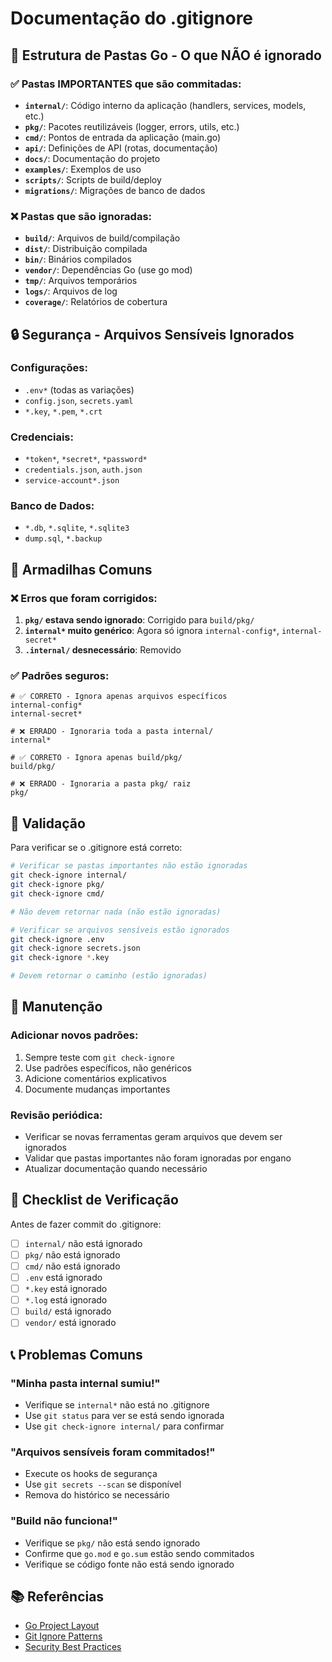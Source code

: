 # Documentação do .gitignore

## 📁 Estrutura de Pastas Go - O que NÃO é ignorado

### ✅ Pastas IMPORTANTES que são commitadas:

- **`internal/`**: Código interno da aplicação (handlers, services, models, etc.)
- **`pkg/`**: Pacotes reutilizáveis (logger, errors, utils, etc.)
- **`cmd/`**: Pontos de entrada da aplicação (main.go)
- **`api/`**: Definições de API (rotas, documentação)
- **`docs/`**: Documentação do projeto
- **`examples/`**: Exemplos de uso
- **`scripts/`**: Scripts de build/deploy
- **`migrations/`**: Migrações de banco de dados

### ❌ Pastas que são ignoradas:

- **`build/`**: Arquivos de build/compilação
- **`dist/`**: Distribuição compilada
- **`bin/`**: Binários compilados
- **`vendor/`**: Dependências Go (use go mod)
- **`tmp/`**: Arquivos temporários
- **`logs/`**: Arquivos de log
- **`coverage/`**: Relatórios de cobertura

## 🔒 Segurança - Arquivos Sensíveis Ignorados

### Configurações:

- `.env*` (todas as variações)
- `config.json`, `secrets.yaml`
- `*.key`, `*.pem`, `*.crt`

### Credenciais:

- `*token*`, `*secret*`, `*password*`
- `credentials.json`, `auth.json`
- `service-account*.json`

### Banco de Dados:

- `*.db`, `*.sqlite`, `*.sqlite3`
- `dump.sql`, `*.backup`

## 🚨 Armadilhas Comuns

### ❌ Erros que foram corrigidos:

1. **`pkg/` estava sendo ignorado**: Corrigido para `build/pkg/`
2. **`internal*` muito genérico**: Agora só ignora `internal-config*`, `internal-secret*`
3. **`.internal/` desnecessário**: Removido

### ✅ Padrões seguros:

```gitignore
# ✅ CORRETO - Ignora apenas arquivos específicos
internal-config*
internal-secret*

# ❌ ERRADO - Ignoraria toda a pasta internal/
internal*

# ✅ CORRETO - Ignora apenas build/pkg/
build/pkg/

# ❌ ERRADO - Ignoraria a pasta pkg/ raiz
pkg/
```

## 📝 Validação

Para verificar se o .gitignore está correto:

```bash
# Verificar se pastas importantes não estão ignoradas
git check-ignore internal/
git check-ignore pkg/
git check-ignore cmd/

# Não devem retornar nada (não estão ignoradas)

# Verificar se arquivos sensíveis estão ignorados
git check-ignore .env
git check-ignore secrets.json
git check-ignore *.key

# Devem retornar o caminho (estão ignoradas)
```

## 🔧 Manutenção

### Adicionar novos padrões:

1. Sempre teste com `git check-ignore`
2. Use padrões específicos, não genéricos
3. Adicione comentários explicativos
4. Documente mudanças importantes

### Revisão periódica:

- Verificar se novas ferramentas geram arquivos que devem ser ignorados
- Validar que pastas importantes não foram ignoradas por engano
- Atualizar documentação quando necessário

## 🎯 Checklist de Verificação

Antes de fazer commit do .gitignore:

- [ ] `internal/` não está ignorado
- [ ] `pkg/` não está ignorado
- [ ] `cmd/` não está ignorado
- [ ] `.env` está ignorado
- [ ] `*.key` está ignorado
- [ ] `*.log` está ignorado
- [ ] `build/` está ignorado
- [ ] `vendor/` está ignorado

## 📞 Problemas Comuns

### "Minha pasta internal sumiu!"

- Verifique se `internal*` não está no .gitignore
- Use `git status` para ver se está sendo ignorada
- Use `git check-ignore internal/` para confirmar

### "Arquivos sensíveis foram commitados!"

- Execute os hooks de segurança
- Use `git secrets --scan` se disponível
- Remova do histórico se necessário

### "Build não funciona!"

- Verifique se `pkg/` não está sendo ignorado
- Confirme que `go.mod` e `go.sum` estão sendo commitados
- Verifique se código fonte não está sendo ignorado

## 📚 Referências

- [Go Project Layout](https://github.com/golang-standards/project-layout)
- [Git Ignore Patterns](https://git-scm.com/docs/gitignore)
- [Security Best Practices](./SECURITY_GUIDE.md)
